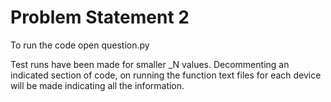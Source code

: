 # Problem Statement 2

To run the code open question.py

Test runs have been made for smaller _N values. Decommenting an indicated section
of code, on running the function text files for each device will be made indicating
all the information.
